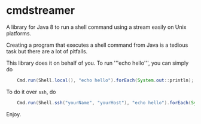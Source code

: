 cmdstreamer
=============

A library for Java 8 to run a shell command using a stream easily on Unix platforms. 

Creating a program that executes a shell command from Java is a tedious task but 
there are a lot of pitfalls.

This library does it on behalf of you. To run '''echo hello''', you can simply do

```java
    Cmd.run(Shell.local(), "echo hello").forEach(System.out::println);
```

To do it over ```ssh```, do

```java
    Cmd.run(Shell.ssh("yourName", "yourHost"), "echo hello").forEach(System.out::println);
```

Enjoy.


